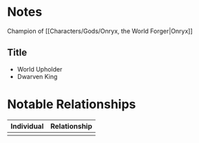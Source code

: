 # Notes
Champion of [[Characters/Gods/Onryx, the World Forger|Onryx]]

## Title
- World Upholder
- Dwarven King
# Notable Relationships
| Individual | Relationship |
| ---------- | ------------ |
|            |              |